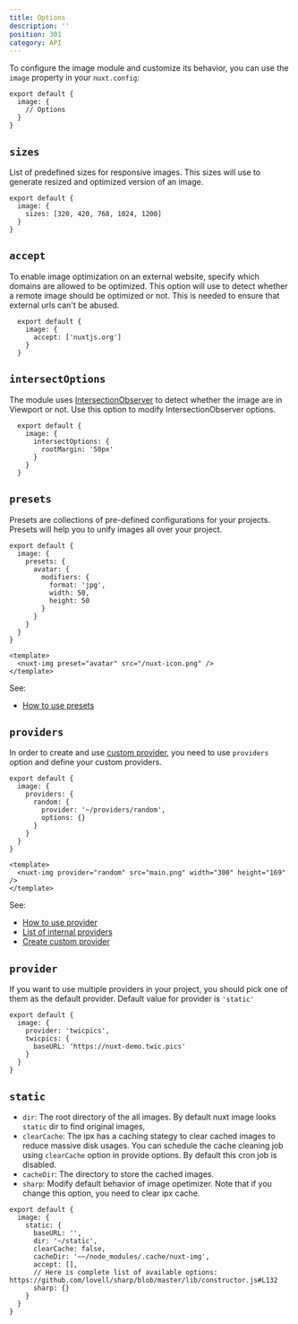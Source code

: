 ```yaml
---
title: Options
description: ''
position: 301
category: API
---
```


To configure the image module and customize its behavior, you can use the `image` property in your `nuxt.config`:

```js{}[nuxt.config]
export default {
  image: {
    // Options
  }
}
```

## `sizes`

List of predefined sizes for responsive images. This sizes will use to generate resized and optimized version of an image.

```js{}[nuxt.config.js]
export default {
  image: {
    sizes: [320, 420, 768, 1024, 1200]
  }
}

```

## `accept`

To enable image optimization on an external website, specify which domains are allowed to be optimized. This option will use to detect whether a remote image should be optimized or not. This is needed to ensure that external urls can't be abused.

```js{}[nuxt.config.js]
  export default {
    image: {
      accept: ['nuxtjs.org']
    }
  }
```

## `intersectOptions`

The module uses [IntersectionObserver](https://developer.mozilla.org/en-US/docs/Web/API/Intersection_Observer_API) to detect whether the image are in Viewport or not. Use this option to modify IntersectionObserver options.

```js{}[nuxt.config.js]
  export default {
    image: {
      intersectOptions: {
        rootMargin: '50px'
      }
    }
  }
```

## `presets`

Presets are collections of pre-defined configurations for your projects. Presets will help you to unify images all over your project.

<code-group>
  <code-block label="nuxt.config.js" active>

  ```js{}[nuxt.config.js]
  export default {
    image: {
      presets: {
        avatar: {
          modifiers: {
            format: 'jpg',
            width: 50,
            height: 50
          }
        }
      }
    }
  }
  ```
  </code-block>
  <code-block label="index.vue">

  ```vue{}[index.vue]
  <template>
    <nuxt-img preset="avatar" src="/nuxt-icon.png" />
  </template>
  ```

  </code-block>
  </code-group>

See:
- [How to use presets](/components/nuxt-img#preset)

## `providers`

In order to create and use [custom provider](/advanced/custom-provider), you need to use `providers` option and define your custom providers.

<code-group>
  <code-block label="nuxt.config.js" active>

  ```js{}[nuxt.config.js]
  export default {
    image: {
      providers: {
        random: {
          provider: '~/providers/random',
          options: {}
        }
      }
    }
  }
  ```
  </code-block>
  <code-block label="index.vue">

  ```vue{}[index.vue]
  <template>
    <nuxt-img provider="random" src="main.png" width="300" height="169" />
  </template>
  ```

  </code-block>
</code-group>

<!-- writing custom providers -->
See:
- [How to use provider](/components/nuxt-img#provider)
- [List of internal providers](/providers)
- [Create custom provider](/advanced/custom-provider)

## `provider`

If you want to use multiple providers in your project, you should pick one of them as the default provider. Default value for provider is `'static'`

```js{}[nuxt.config.js]
export default {
  image: {
    provider: 'twicpics',
    twicpics: {
      baseURL: 'https://nuxt-demo.twic.pics'
    }
  }
}
```

## `static`

- `dir`: The root directory of the all images. By default nuxt image looks `static` dir to find original images,
- `clearCache`: The ipx has a caching stategy to clear cached images to reduce massive disk usages. You can schedule the cache cleaning job using `clearCache` option in provide options. By default this cron job is disabled.
- `cacheDir`: The directory to store the cached images.
- `sharp`: Modify default behavior of image opetimizer. Note that if you change this option, you need to clear ipx cache.

```js{}[nuxt.config.js]
export default {
  image: {
    static: {
      baseURL: '',
      dir: '~/static',
      clearCache: false,
      cacheDir: '~~/node_modules/.cache/nuxt-img',
      accept: [],
      // Here is complete list of available options: https://github.com/lovell/sharp/blob/master/lib/constructor.js#L132
      sharp: {}
    }
  }
}
```
